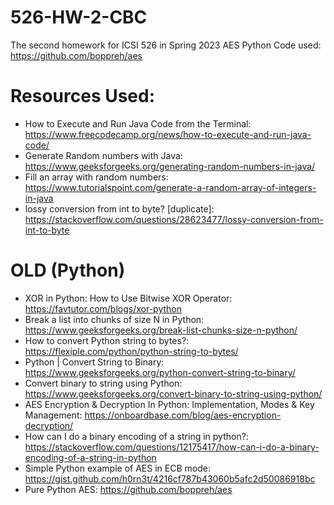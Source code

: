 # 526-HW-2-CBC
The second homework for ICSI 526 in Spring 2023
AES Python Code used: https://github.com/boppreh/aes


# Resources Used:
- How to Execute and Run Java Code from the Terminal: https://www.freecodecamp.org/news/how-to-execute-and-run-java-code/
- Generate Random numbers with Java: https://www.geeksforgeeks.org/generating-random-numbers-in-java/
- Fill an array with random numbers: https://www.tutorialspoint.com/generate-a-random-array-of-integers-in-java
- lossy conversion from int to byte? [duplicate]: https://stackoverflow.com/questions/28623477/lossy-conversion-from-int-to-byte




# OLD (Python)
- XOR in Python: How to Use Bitwise XOR Operator: https://favtutor.com/blogs/xor-python
- Break a list into chunks of size N in Python: https://www.geeksforgeeks.org/break-list-chunks-size-n-python/
- How to convert Python string to bytes?: https://flexiple.com/python/python-string-to-bytes/
- Python | Convert String to Binary: https://www.geeksforgeeks.org/python-convert-string-to-binary/
- Convert binary to string using Python: https://www.geeksforgeeks.org/convert-binary-to-string-using-python/
- AES Encryption & Decryption In Python: Implementation, Modes & Key Management: https://onboardbase.com/blog/aes-encryption-decryption/
- How can I do a binary encoding of a string in python?: https://stackoverflow.com/questions/12175417/how-can-i-do-a-binary-encoding-of-a-string-in-python
- Simple Python example of AES in ECB mode: https://gist.github.com/h0rn3t/4216cf787b43060b5afc2d50086918bc
- Pure Python AES: https://github.com/boppreh/aes